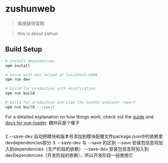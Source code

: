 # zushunweb
> 紫顺装饰官网

> this is about zishun

## Build Setup

``` bash
# install dependencies
npm install

# serve with hot reload at localhost:8080
npm run dev

# build for production with minification
npm run build

# build for production and view the bundle analyzer report
npm run build --report
```

For a detailed explanation on how things work, check out the [guide](http://vuejs-templates.github.io/webpack/) and [docs for vue-loader](http://vuejs.github.io/vue-loader).
魏帅兵是个傻子
###
2.--save-dev
自动把模块和版本号添加到模块配置文件package.json中的依赖里devdependencies部分
3. --save-dev 与 --save 的区别
--save     安装包信息将加入到dependencies（生产阶段的依赖）
--save-dev 安装包信息将加入到devDependencies（开发阶段的依赖），所以开发阶段一般使用它

